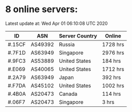 # 8 online servers:

Latest update at: Wed Apr 01 06:10:08 UTC 2020

| ID | ASN | Server Country | Online |
| -- | --- | -------------- | ------ |
| #.15CF | AS49392 | Russia | 1728 hrs |
| #.7F1D | AS63949 | Singapore | 2976 hrs |
| #.9FC3 | AS53889 | United States | 184 hrs |
| #.E069 | AS40065 | United States | 1712 hrs |
| #.2A79 | AS63949 | Japan | 392 hrs |
| #.F7DA | AS45102 | United States | 1002 hrs |
| #.4B0A | AS20473 | Canada | 114 hrs |
| #.06F7 | AS20473 | Singapore | 3 hrs |

